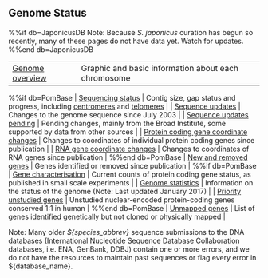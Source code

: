 ## Genome Status

%%if db=JaponicusDB
Note: Because *S. japonicus* curation has begun so recently, many of these pages do not have data yet. Watch for updates.
%%end db=JaponicusDB

| | |
|-|-|
| [Genome overview](status/genome-overview) | Graphic and basic information about each chromosome |
%%if db=PomBase
| [Sequencing status](status/sequencing-status) | Contig size, gap status and progress, including [centromeres](status/centromeres) and [telomeres](status/telomeres) |
| [Sequence updates](status/sequencing-updates) | Changes to the genome sequence since July 2003 |
| [Sequence updates pending](status/sequence-updates-pending) | Pending changes, mainly from the Broad Institute, some supported by data from other sources |
| [Protein coding gene coordinate changes](status/gene-coordinate-changes-protein-coding) | Changes to coordinates of individual protein coding genes since publication |
| [RNA gene coordinate changes](status/gene-coordinate-changes-RNA) | Changes to coordinates of RNA genes since publication |
%%end db=PomBase
| [New and removed genes](status/new-and-removed-genes) | Genes identified or removed since publication |
%%if db=PomBase
| [Gene characterisation](status/gene-characterisation) | Current counts of protein coding gene status, as published in small scale experiments |
| [Genome statistics](status/statistics) |  Information on the status of the genome (Note: Last updated January 2017) |
| [Priority unstudied genes](status/priority-unstudied-genes) | Unstudied nuclear-encoded protein-coding genes conserved 1:1 in human |
%%end db=PomBase
| [Unmapped genes](status/unmapped_genes) | List of genes identified genetically but not cloned or physically mapped |

Note: Many older *${species_abbrev}* sequence submissions to the DNA databases
(International Nucleotide Sequence Database Collaboration databases,
i.e. ENA, GenBank, DDBJ) contain one or more errors, and we do not have
the resources to maintain past sequences or flag every error in ${database_name}.


